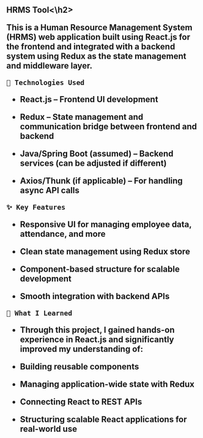 <h2>HRMS Tool<\h2>
 
This is a Human Resource Management System (HRMS) web application built using React.js for the frontend and integrated with a backend system using Redux as the state management and middleware layer.

`🔧 Technologies Used`

- React.js – Frontend UI development

- Redux – State management and communication bridge between frontend and backend

- Java/Spring Boot (assumed) – Backend services (can be adjusted if different)

- Axios/Thunk (if applicable) – For handling async API calls

`✨ Key Features`
- Responsive UI for managing employee data, attendance, and more

- Clean state management using Redux store

- Component-based structure for scalable development

- Smooth integration with backend APIs

`🚀 What I Learned `
- Through this project, I gained hands-on experience in React.js and significantly improved my understanding of:

- Building reusable components

- Managing application-wide state with Redux

- Connecting React to REST APIs

- Structuring scalable React applications for real-world use
